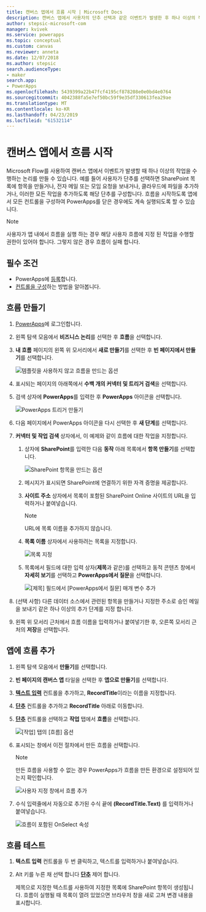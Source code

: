 ```yaml
---
title: 캔버스 앱에서 흐름 시작 | Microsoft Docs
description: 캔버스 앱에서 사용자의 단추 선택과 같은 이벤트가 발생한 후 하나 이상의 작업을 수행하는 흐름을 만듭니다.
author: stepsic-microsoft-com
manager: kvivek
ms.service: powerapps
ms.topic: conceptual
ms.custom: canvas
ms.reviewer: anneta
ms.date: 12/07/2018
ms.author: stepsic
search.audienceType:
- maker
search.app:
- PowerApps
ms.openlocfilehash: 5439399a22b47fcf4195cf878208e0e0bd4e0764
ms.sourcegitcommit: 4042388fa5e7ef50bc59f9e35df330613fea29ae
ms.translationtype: MT
ms.contentlocale: ko-KR
ms.lasthandoff: 04/23/2019
ms.locfileid: "61532114"
---
```

# <a name="start-a-flow-in-a-canvas-app"></a>캔버스 앱에서 흐름 시작

Microsoft Flow를 사용하여 캔버스 앱에서 이벤트가 발생할 때 하나 이상의 작업을 수행하는 논리를 만들 수 있습니다. 예를 들어 사용자가 단추를 선택하면 SharePoint 목록에 항목을 만들거나, 전자 메일 또는 모임 요청을 보내거나, 클라우드에 파일을 추가하거나, 이러한 모든 작업을 추가하도록 해당 단추를 구성합니다. 흐름을 시작하도록 앱에서 모든 컨트롤을 구성하여 PowerApps를 닫은 경우에도 계속 실행되도록 할 수 있습니다.

> [!NOTE]
> 사용자가 앱 내에서 흐름을 실행 하는 경우 해당 사용자 흐름에 지정 된 작업을 수행할 권한이 있어야 합니다. 그렇지 않은 경우 흐름이 실패 합니다.

## <a name="prerequisites"></a>필수 조건

- PowerApps에 [등록](../signup-for-powerapps.md)합니다.
- [컨트롤을 구성](add-configure-controls.md)하는 방법을 알아봅니다.

## <a name="create-a-flow"></a>흐름 만들기

1. [PowerApps](http://web.powerapps.com?utm_source=padocs&utm_medium=linkinadoc&utm_campaign=referralsfromdoc)에 로그인합니다.

1. 왼쪽 탐색 모음에서 **비즈니스 논리**를 선택한 후 **흐름**을 선택합니다.

1. **내 흐름** 페이지의 왼쪽 위 모서리에서 **새로 만들기**를 선택한 후 **빈 페이지에서 만들기**를 선택합니다.

    ![템플릿을 사용하지 않고 흐름을 만드는 옵션](./media/using-logic-flows/create-from-blank.png)

1. 표시되는 페이지의 아래쪽에서 **수백 개의 커넥터 및 트리거 검색**을 선택합니다.

1. 검색 상자에 **PowerApps**를 입력한 후 **PowerApps** 아이콘을 선택합니다.

    ![PowerApps 트리거 만들기](./media/using-logic-flows/set-trigger.png)
    
1. 다음 페이지에서 PowerApps 아이콘을 다시 선택한 후 **새 단계**를 선택합니다.

1. **커넥터 및 작업 검색** 상자에서, 이 예제와 같이 흐름에 대한 작업을 지정합니다.

   1. 상자에 **SharePoint**를 입력한 다음 **동작** 아래 목록에서 **항목 만들기**를 선택합니다.

       ![SharePoint 항목을 만드는 옵션](./media/using-logic-flows/create-sharepoint-item.png)

   1. 메시지가 표시되면 SharePoint에 연결하기 위한 자격 증명을 제공합니다.

   1. **사이트 주소** 상자에서 목록이 포함된 SharePoint Online 사이트의 URL을 입력하거나 붙여넣습니다.

       > [!NOTE]
       > URL에 목록 이름을 추가하지 않습니다.

   1. **목록 이름** 상자에서 사용하려는 목록을 지정합니다.
   
       ![목록 지정](./media/using-logic-flows/list-fields.png)

   1. 목록에서 필드에 대한 입력 상자(**제목**과 같은)를 선택하고 동적 콘텐츠 창에서 **자세히 보기**를 선택하고 **PowerApps에서 질문**을 선택합니다. 

       ![[제목] 필드에서 [PowerApps에서 질문] 매개 변수 추가](./media/using-logic-flows/ask-in-powerapps.png)

1. (선택 사항) 다른 데이터 소스에서 관련된 항목을 만들거나 지정한 주소로 승인 메일을 보내기 같은 하나 이상의 추가 단계를 지정 합니다.

1. 왼쪽 위 모서리 근처에서 흐름 이름을 입력하거나 붙여넣기한 후, 오른쪽 모서리 근처의 **저장**을 선택합니다.

## <a name="add-a-flow-to-an-app"></a>앱에 흐름 추가
1. 왼쪽 탐색 모음에서 **만들기**를 선택합니다.

1. **빈 페이지의 캔버스 앱** 타일을 선택한 후 **앱으로 만들기**를 선택합니다.

1. **[텍스트 입력](controls/control-text-input.md)** 컨트롤을 추가하고, **RecordTitle**이라는 이름을 지정합니다.

1. **[단추](controls/control-button.md)** 컨트롤을 추가하고 **RecordTitle** 아래로 이동합니다.

1. **[단추](controls/control-button.md)** 컨트롤을 선택하고 **작업** 탭에서 **흐름**을 선택합니다.

    ![[작업] 탭의 [흐름] 옵션](./media/using-logic-flows/action-tab.png)

1. 표시되는 창에서 이전 절차에서 만든 흐름을 선택합니다.

    > [!NOTE]
   > 만든 흐름을 사용할 수 없는 경우 PowerApps가 흐름을 만든 환경으로 설정되어 있는지 확인합니다.

    ![사용자 지정 창에서 흐름 추가](./media/using-logic-flows/add-flow-from-pane.png)

1. 수식 입력줄에서 자동으로 추가된 수식 끝에 **(RecordTitle.Text)** 를 입력하거나 붙여넣습니다.

    ![흐름이 포함된 OnSelect 속성](./media/using-logic-flows/onselect-with-flow.png)

## <a name="test-the-flow"></a>흐름 테스트
1. **텍스트 입력** 컨트롤을 두 번 클릭하고, 텍스트를 입력하거나 붙여넣습니다.

1. Alt 키를 누른 채 선택 합니다 **[단추](controls/control-button.md)** 제어 합니다.

    제목으로 지정한 텍스트를 사용하여 지정한 목록에 SharePoint 항목이 생성됩니다. 흐름이 실행될 때 목록이 열려 있었으면 브라우저 창을 새로 고쳐 변경 내용을 표시합니다.
